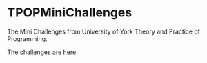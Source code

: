# TPOPMiniChallenges
The Mini Challenges from University of York Theory and Practice of Programming.

The challenges are [here](https://vle.york.ac.uk/webapps/blackboard/content/listContent.jsp?course_id=_88692_1&content_id=_2846014_1&mode=reset).

